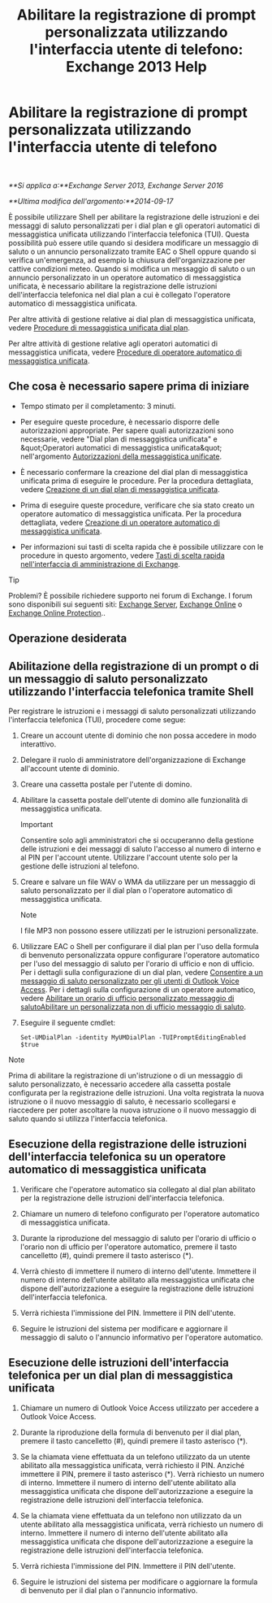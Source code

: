﻿---
title: "Abilitare la registrazione di prompt personalizzata utilizzando l'interfaccia utente di telefono: Exchange 2013 Help"
TOCTitle: Abilitare la registrazione di prompt personalizzata utilizzando l'interfaccia utente di telefono
ms:assetid: f2e5c636-2be9-4d48-b5e7-37913ded62d1
ms:mtpsurl: https://technet.microsoft.com/it-it/library/Bb691404(v=EXCHG.150)
ms:contentKeyID: 54652893
ms.date: 05/22/2018
mtps_version: v=EXCHG.150
ms.translationtype: MT
---

# Abilitare la registrazione di prompt personalizzata utilizzando l'interfaccia utente di telefono

 

_**Si applica a:**Exchange Server 2013, Exchange Server 2016_

_**Ultima modifica dell'argomento:**2014-09-17_

È possibile utilizzare Shell per abilitare la registrazione delle istruzioni e dei messaggi di saluto personalizzati per i dial plan e gli operatori automatici di messaggistica unificata utilizzando l'interfaccia telefonica (TUI). Questa possibilità può essere utile quando si desidera modificare un messaggio di saluto o un annuncio personalizzato tramite EAC o Shell oppure quando si verifica un'emergenza, ad esempio la chiusura dell'organizzazione per cattive condizioni meteo. Quando si modifica un messaggio di saluto o un annuncio personalizzato in un operatore automatico di messaggistica unificata, è necessario abilitare la registrazione delle istruzioni dell'interfaccia telefonica nel dial plan a cui è collegato l'operatore automatico di messaggistica unificata.

Per altre attività di gestione relative ai dial plan di messaggistica unificata, vedere [Procedure di messaggistica unificata dial plan](um-dial-plan-procedures-exchange-2013-help.md).

Per altre attività di gestione relative agli operatori automatici di messaggistica unificata, vedere [Procedure di operatore automatico di messaggistica unificata](um-auto-attendant-procedures-exchange-2013-help.md).

## Che cosa è necessario sapere prima di iniziare

  - Tempo stimato per il completamento: 3 minuti.

  - Per eseguire queste procedure, è necessario disporre delle autorizzazioni appropriate. Per sapere quali autorizzazioni sono necessarie, vedere "Dial plan di messaggistica unificata" e \&quot;Operatori automatici di messaggistica unificata\&quot; nell'argomento [Autorizzazioni della messaggistica unificate](unified-messaging-permissions-exchange-2013-help.md).

  - È necessario confermare la creazione del dial plan di messaggistica unificata prima di eseguire le procedure. Per la procedura dettagliata, vedere [Creazione di un dial plan di messaggistica unificata](create-a-um-dial-plan-exchange-2013-help.md).

  - Prima di eseguire queste procedure, verificare che sia stato creato un operatore automatico di messaggistica unificata. Per la procedura dettagliata, vedere [Creazione di un operatore automatico di messaggistica unificata](create-a-um-auto-attendant-exchange-2013-help.md).

  - Per informazioni sui tasti di scelta rapida che è possibile utilizzare con le procedure in questo argomento, vedere [Tasti di scelta rapida nell'interfaccia di amministrazione di Exchange](keyboard-shortcuts-in-the-exchange-admin-center-exchange-online-protection-help.md).


> [!TIP]
> Problemi? È possibile richiedere supporto nei forum di Exchange. I forum sono disponibili sui seguenti siti: <A href="https://go.microsoft.com/fwlink/p/?linkid=60612">Exchange Server</A>, <A href="https://go.microsoft.com/fwlink/p/?linkid=267542">Exchange Online</A> o <A href="https://go.microsoft.com/fwlink/p/?linkid=285351">Exchange Online Protection</A>..



## Operazione desiderata

## Abilitazione della registrazione di un prompt o di un messaggio di saluto personalizzato utilizzando l'interfaccia telefonica tramite Shell

Per registrare le istruzioni e i messaggi di saluto personalizzati utilizzando l'interfaccia telefonica (TUI), procedere come segue:

1.  Creare un account utente di dominio che non possa accedere in modo interattivo.

2.  Delegare il ruolo di amministratore dell'organizzazione di Exchange all'account utente di dominio.

3.  Creare una cassetta postale per l'utente di domino.

4.  Abilitare la cassetta postale dell'utente di domino alle funzionalità di messaggistica unificata.
    

    > [!IMPORTANT]
    > Consentire solo agli amministratori che si occuperanno della gestione delle istruzioni e dei messaggi di saluto l'accesso al numero di interno e al PIN per l'account utente. Utilizzare l'account utente solo per la gestione delle istruzioni al telefono.



5.  Creare e salvare un file WAV o WMA da utilizzare per un messaggio di saluto personalizzato per il dial plan o l'operatore automatico di messaggistica unificata.
    

    > [!NOTE]
    > I file MP3 non possono essere utilizzati per le istruzioni personalizzate.



6.  Utilizzare EAC o Shell per configurare il dial plan per l'uso della formula di benvenuto personalizzata oppure configurare l'operatore automatico per l'uso del messaggio di saluto per l'orario di ufficio e non di ufficio. Per i dettagli sulla configurazione di un dial plan, vedere [Consentire a un messaggio di saluto personalizzato per gli utenti di Outlook Voice Access](enable-a-customized-greeting-for-outlook-voice-access-users-exchange-2013-help.md). Per i dettagli sulla configurazione di un operatore automatico, vedere [Abilitare un orario di ufficio personalizzato messaggio di saluto](enable-a-customized-business-hours-greeting-exchange-2013-help.md)[Abilitare un personalizzata non di ufficio messaggio di saluto](enable-a-customized-non-business-hours-greeting-exchange-2013-help.md).

7.  Eseguire il seguente cmdlet:
    
        Set-UMDialPlan -identity MyUMDialPlan -TUIPromptEditingEnabled $true


> [!NOTE]
> Prima di abilitare la registrazione di un'istruzione o di un messaggio di saluto personalizzato, è necessario accedere alla cassetta postale configurata per la registrazione delle istruzioni. Una volta registrata la nuova istruzione o il nuovo messaggio di saluto, è necessario scollegarsi e riaccedere per poter ascoltare la nuova istruzione o il nuovo messaggio di saluto quando si utilizza l'interfaccia telefonica.



## Esecuzione della registrazione delle istruzioni dell'interfaccia telefonica su un operatore automatico di messaggistica unificata

1.  Verificare che l'operatore automatico sia collegato al dial plan abilitato per la registrazione delle istruzioni dell'interfaccia telefonica.

2.  Chiamare un numero di telefono configurato per l'operatore automatico di messaggistica unificata.

3.  Durante la riproduzione del messaggio di saluto per l'orario di ufficio o l'orario non di ufficio per l'operatore automatico, premere il tasto cancelletto (\#), quindi premere il tasto asterisco (\*).

4.  Verrà chiesto di immettere il numero di interno dell'utente. Immettere il numero di interno dell'utente abilitato alla messaggistica unificata che dispone dell'autorizzazione a eseguire la registrazione delle istruzioni dell'interfaccia telefonica.

5.  Verrà richiesta l'immissione del PIN. Immettere il PIN dell'utente.

6.  Seguire le istruzioni del sistema per modificare e aggiornare il messaggio di saluto o l'annuncio informativo per l'operatore automatico.

## Esecuzione delle istruzioni dell'interfaccia telefonica per un dial plan di messaggistica unificata

1.  Chiamare un numero di Outlook Voice Access utilizzato per accedere a Outlook Voice Access.

2.  Durante la riproduzione della formula di benvenuto per il dial plan, premere il tasto cancelletto (\#), quindi premere il tasto asterisco (\*).

3.  Se la chiamata viene effettuata da un telefono utilizzato da un utente abilitato alla messaggistica unificata, verrà richiesto il PIN. Anziché immettere il PIN, premere il tasto asterisco (\*). Verrà richiesto un numero di interno. Immettere il numero di interno dell'utente abilitato alla messaggistica unificata che dispone dell'autorizzazione a eseguire la registrazione delle istruzioni dell'interfaccia telefonica.

4.  Se la chiamata viene effettuata da un telefono non utilizzato da un utente abilitato alla messaggistica unificata, verrà richiesto un numero di interno. Immettere il numero di interno dell'utente abilitato alla messaggistica unificata che dispone dell'autorizzazione a eseguire la registrazione delle istruzioni dell'interfaccia telefonica.

5.  Verrà richiesta l'immissione del PIN. Immettere il PIN dell'utente.

6.  Seguire le istruzioni del sistema per modificare o aggiornare la formula di benvenuto per il dial plan o l'annuncio informativo.

